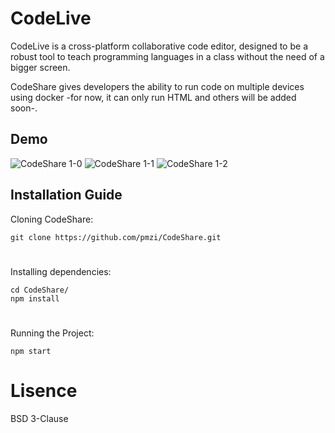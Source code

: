 # CodeLive

CodeLive is a cross-platform collaborative code editor, designed to be a robust tool to teach programming languages in a class without the need of a bigger screen.

CodeShare gives developers the ability to run code on multiple devices using docker -for now, it can only run HTML and others will be added soon-.

## Demo
![CodeShare 1-0](https://raw.githubusercontent.com/pmzi/CodeShare/master/src/images/1-0.gif)
![CodeShare 1-1](https://raw.githubusercontent.com/pmzi/CodeShare/master/src/images/1-1.jpg)
![CodeShare 1-2](https://raw.githubusercontent.com/pmzi/CodeShare/master/src/images/1-2.jpg)

## Installation Guide

Cloning CodeShare:
```
git clone https://github.com/pmzi/CodeShare.git
```
#
Installing dependencies:
```
cd CodeShare/
npm install
```
#
Running the Project:
```
npm start
```

# Lisence
BSD 3-Clause
